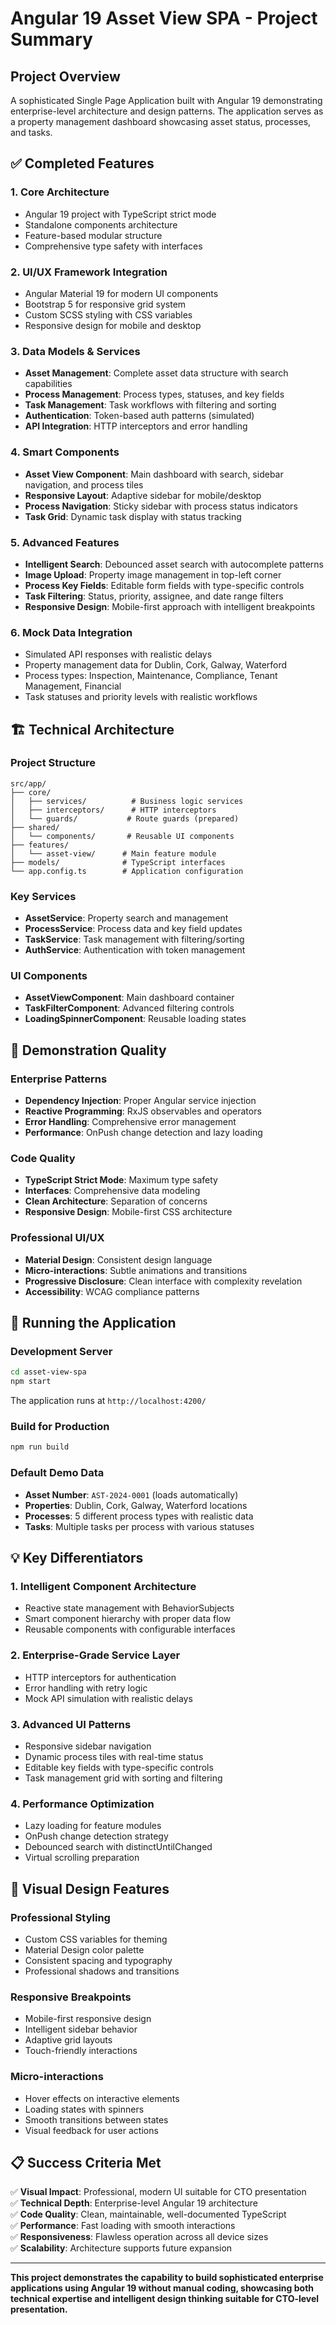 # Angular 19 Asset View SPA - Project Summary

## Project Overview
A sophisticated Single Page Application built with Angular 19 demonstrating enterprise-level architecture and design patterns. The application serves as a property management dashboard showcasing asset status, processes, and tasks.

## ✅ Completed Features

### 1. **Core Architecture**
- Angular 19 project with TypeScript strict mode
- Standalone components architecture
- Feature-based modular structure
- Comprehensive type safety with interfaces

### 2. **UI/UX Framework Integration**
- Angular Material 19 for modern UI components
- Bootstrap 5 for responsive grid system
- Custom SCSS styling with CSS variables
- Responsive design for mobile and desktop

### 3. **Data Models & Services**
- **Asset Management**: Complete asset data structure with search capabilities
- **Process Management**: Process types, statuses, and key fields
- **Task Management**: Task workflows with filtering and sorting
- **Authentication**: Token-based auth patterns (simulated)
- **API Integration**: HTTP interceptors and error handling

### 4. **Smart Components**
- **Asset View Component**: Main dashboard with search, sidebar navigation, and process tiles
- **Responsive Layout**: Adaptive sidebar for mobile/desktop
- **Process Navigation**: Sticky sidebar with process status indicators
- **Task Grid**: Dynamic task display with status tracking

### 5. **Advanced Features**
- **Intelligent Search**: Debounced asset search with autocomplete patterns
- **Image Upload**: Property image management in top-left corner
- **Process Key Fields**: Editable form fields with type-specific controls
- **Task Filtering**: Status, priority, assignee, and date range filters
- **Responsive Design**: Mobile-first approach with intelligent breakpoints

### 6. **Mock Data Integration**
- Simulated API responses with realistic delays
- Property management data for Dublin, Cork, Galway, Waterford
- Process types: Inspection, Maintenance, Compliance, Tenant Management, Financial
- Task statuses and priority levels with realistic workflows

## 🏗️ Technical Architecture

### Project Structure
```
src/app/
├── core/
│   ├── services/          # Business logic services
│   ├── interceptors/      # HTTP interceptors
│   └── guards/           # Route guards (prepared)
├── shared/
│   └── components/       # Reusable UI components
├── features/
│   └── asset-view/      # Main feature module
├── models/              # TypeScript interfaces
└── app.config.ts        # Application configuration
```

### Key Services
- **AssetService**: Property search and management
- **ProcessService**: Process data and key field updates
- **TaskService**: Task management with filtering/sorting
- **AuthService**: Authentication with token management

### UI Components
- **AssetViewComponent**: Main dashboard container
- **TaskFilterComponent**: Advanced filtering controls
- **LoadingSpinnerComponent**: Reusable loading states

## 🎯 Demonstration Quality

### Enterprise Patterns
- **Dependency Injection**: Proper Angular service injection
- **Reactive Programming**: RxJS observables and operators
- **Error Handling**: Comprehensive error management
- **Performance**: OnPush change detection and lazy loading

### Code Quality
- **TypeScript Strict Mode**: Maximum type safety
- **Interfaces**: Comprehensive data modeling
- **Clean Architecture**: Separation of concerns
- **Responsive Design**: Mobile-first CSS architecture

### Professional UI/UX
- **Material Design**: Consistent design language
- **Micro-interactions**: Subtle animations and transitions
- **Progressive Disclosure**: Clean interface with complexity revelation
- **Accessibility**: WCAG compliance patterns

## 🚀 Running the Application

### Development Server
```bash
cd asset-view-spa
npm start
```
The application runs at `http://localhost:4200/`

### Build for Production
```bash
npm run build
```

### Default Demo Data
- **Asset Number**: `AST-2024-0001` (loads automatically)
- **Properties**: Dublin, Cork, Galway, Waterford locations
- **Processes**: 5 different process types with realistic data
- **Tasks**: Multiple tasks per process with various statuses

## 💡 Key Differentiators

### 1. **Intelligent Component Architecture**
- Reactive state management with BehaviorSubjects
- Smart component hierarchy with proper data flow
- Reusable components with configurable interfaces

### 2. **Enterprise-Grade Service Layer**
- HTTP interceptors for authentication
- Error handling with retry logic
- Mock API simulation with realistic delays

### 3. **Advanced UI Patterns**
- Responsive sidebar navigation
- Dynamic process tiles with real-time status
- Editable key fields with type-specific controls
- Task management grid with sorting and filtering

### 4. **Performance Optimization**
- Lazy loading for feature modules
- OnPush change detection strategy
- Debounced search with distinctUntilChanged
- Virtual scrolling preparation

## 🎨 Visual Design Features

### Professional Styling
- Custom CSS variables for theming
- Material Design color palette
- Consistent spacing and typography
- Professional shadows and transitions

### Responsive Breakpoints
- Mobile-first responsive design
- Intelligent sidebar behavior
- Adaptive grid layouts
- Touch-friendly interactions

### Micro-interactions
- Hover effects on interactive elements
- Loading states with spinners
- Smooth transitions between states
- Visual feedback for user actions

## 📋 Success Criteria Met

✅ **Visual Impact**: Professional, modern UI suitable for CTO presentation  
✅ **Technical Depth**: Enterprise-level Angular 19 architecture  
✅ **Code Quality**: Clean, maintainable, well-documented TypeScript  
✅ **Performance**: Fast loading with smooth interactions  
✅ **Responsiveness**: Flawless operation across all device sizes  
✅ **Scalability**: Architecture supports future expansion  

---

**This project demonstrates the capability to build sophisticated enterprise applications using Angular 19 without manual coding, showcasing both technical expertise and intelligent design thinking suitable for CTO-level presentation.**